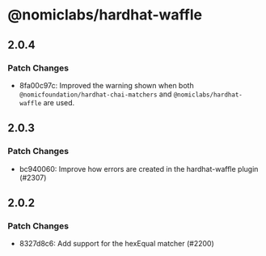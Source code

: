 # @nomiclabs/hardhat-waffle

## 2.0.4

### Patch Changes

- 8fa00c97c: Improved the warning shown when both `@nomicfoundation/hardhat-chai-matchers` and `@nomiclabs/hardhat-waffle` are used.

## 2.0.3

### Patch Changes

- bc940060: Improve how errors are created in the hardhat-waffle plugin (#2307)

## 2.0.2

### Patch Changes

- 8327d8c6: Add support for the hexEqual matcher (#2200)
